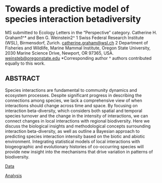 # Towards a predictive model of species interaction betadiversity

MS submitted to Ecology Letters in the “Perspective” category. 
Catherine H. Graham1^* and Ben G. Weinstein2^
1 Swiss Federal Research Institute (WSL), Birmensdorf, Zurich. catherine.graham@wsl.ch
2 Department of Fisheries and Wildlife, Marine Mammal Institute, Oregon State University, 2030 Marine Science Drive, Newport, OR 97365, USA. weinsteb@oregonstate.edu
*Corresponding author 
^ authors contributed equally to this work.

## ABSTRACT
Species interactions are fundamental to community dynamics and ecosystem processes. Despite significant progress in describing the connections among species, we lack a comprehensive view of when interactions should change across time and space. By focusing on interaction beta-diversity, which considers both spatial and temporal species turnover and the change in the intensity of interactions, we can connect changes in local interactions with regional biodiversity. Here we discuss the biological insights and methodological concepts surrounding interaction beta-diversity, as well as outline a Bayesian approach to predicting species interaction intensity based on the biotic and abiotic environment. Integrating statistical models of local interactions with biogeographic and evolutionary histories of co-occurring species will provide new insight into the mechanisms that drive variation in patterns of biodiversity. 

[Data](https://github.com/bw4sz/BetaNetwork/tree/master/data)

[Analysis](https://github.com/bw4sz/BetaNetwork/blob/master/Forecast.html)


